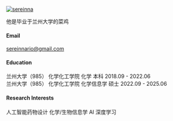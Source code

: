 

[![sereinna](https://img.shields.io/badge/sereinna-github-blue?logo=github)](https://github.com/sereinna)


他是毕业于兰州大学的菜鸡

#### Email
sereinnario@gmail.com

#### Education
兰州大学（985）  化学化工学院  化学        本科  2018.09 - 2022.06\
兰州大学（985）  化学化工学院  化学信息学  硕士  2022.09 - 2025.06

#### Research Interests
人工智能药物设计    化学/生物信息学    AI    深度学习

